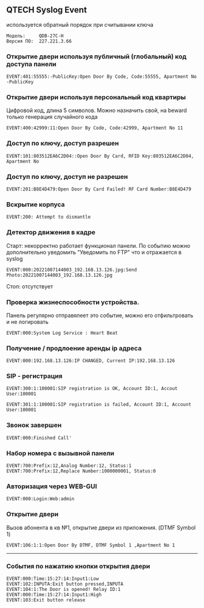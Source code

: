 ## QTECH Syslog Event

используется обратный порядок при считывании ключа

```
Модель:     QDB-27C-H
Версия ПО:  227.221.3.66
```

### Открытие двери используя публичный (глобальный) код доступа панели

```
EVENT:401:55555:-PublicKey:Open Door By Code, Code:55555, Apartment No -PublicKey
```

### Открытие двери используя персональный код квартиры
Цифровой код, длина 5 символов. Можно назначить свой, на beward только генерация случайного кода
```
EVENT:400:42999:11:Open Door By Code, Code:42999, Apartment No 11
```

### Доступ по ключу, доступ разрешен

```
EVENT:101:803512EA6C2D04::Open Door By Card, RFID Key:803512EA6C2D04, Apartment No
```

### Доступ по ключу, доступ не разрешен

```
EVENT:201:B8E4D479:Open Door By Card Failed! RF Card Number:B8E4D479
```

### Вскрытие корпуса

```
EVENT:200: Attempt to dismantle
```

### Детектор движения в кадре

Старт:
некорректно работает функционал панели.
По событию можно дополнительно уведомить "Уведомить по FTP" что и отражается в syslog

```
EVENT:000:20221007144003_192.168.13.126.jpg:Send Photo:20221007144003_192.168.13.126.jpg
```

Стоп: отсутствует

### Проверка жизнеспособности устройства.

Панель регулярно отправялеет это событие, можно его отфильтровать и не логировать

```
EVENT:000:System Log Service : Heart Beat
```

### Получение / продлоение аренды ip адреса
```
EVENT:000:192.168.13.126:IP CHANGED, Current IP:192.168.13.126
```

### SIP - регистрация
```
EVENT:300:1:100001:SIP registration is OK, Account ID:1, Accout User:100001
```
```
EVENT:301:1:100001:SIP registration is failed, Account ID:1, Account User:100001
```

### Звонок завершен
```
EVENT:000:Finished Call'
```

### Набор номера с вызывной панели

```
EVENT:700:Prefix:12,Analog Number:12, Status:1
EVENT:700:Prefix:12,Replace Number:1000000001, Status:0
```

### Авторизация через WEB-GUI
```
EVENT:000:Login:Web:admin
```
### Открытие двери 
Вызов абонента в кв №1, открытие двери из приложения. (DTMF Symbol 1)
```
EVENT:106:1:1:Open Door By DTMF, DTMF Symbol 1 ,Apartment No 1
```


---
### События по нажатию кнопки открытия двери
```
EVENT:000:Time:15:27:14:Input1:Low
EVENT:102:INPUTA:Exit button pressed,INPUTA
EVENT:104:1:The Door is opened! Relay ID:1
EVENT:000:Time:15:27:14:Input1:High
EVENT:103:Exit button release
```